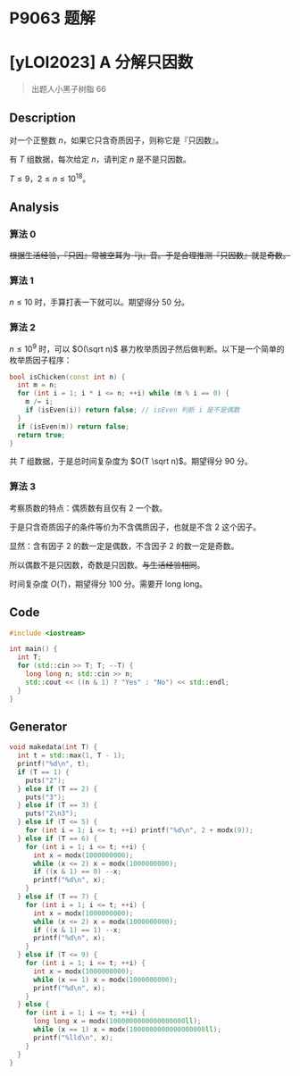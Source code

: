 # P9063 题解

# [yLOI2023] A 分解只因数

> 出题人小黑子树脂 66

## Description

对一个正整数 $n$，如果它只含奇质因子，则称它是『只因数』。

有 $T$ 组数据，每次给定 $n$，请判定 $n$ 是不是只因数。

$T \leq 9$，$2 \leq n \leq 10^{18}$。

## Analysis

### 算法 0

~~根据生活经验，『只因』常被空耳为『ji』音。于是合理推测『只因数』就是奇数。~~

### 算法 1

$n \leq 10$ 时，手算打表一下就可以。期望得分 $50$ 分。

### 算法 2

$n \leq 10^9$ 时，可以 $O(\sqrt n)$ 暴力枚举质因子然后做判断。以下是一个简单的枚举质因子程序：

```cpp
bool isChicken(const int n) {
  int m = n;
  for (int i = 1; i * i <= n; ++i) while (m % i == 0) {
    m /= i;
    if (isEven(i)) return false; // isEven 判断 i 是不是偶数
  }
  if (isEven(m)) return false;
  return true;
}
```

共 $T$ 组数据，于是总时间复杂度为 $O(T \sqrt n)$。期望得分 $90$ 分。

### 算法 3

考察质数的特点：偶质数有且仅有 $2$ 一个数。

于是只含奇质因子的条件等价为不含偶质因子，也就是不含 $2$ 这个因子。

显然：含有因子 $2$ 的数一定是偶数，不含因子 $2$ 的数一定是奇数。

所以偶数不是只因数，奇数是只因数。~~与生活经验相同~~。

时间复杂度 $O(T)$，期望得分 $100$ 分。需要开 long long。

## Code

```cpp
#include <iostream>

int main() {
  int T;
  for (std::cin >> T; T; --T) {
    long long n; std::cin >> n;
    std::cout << ((n & 1) ? "Yes" : "No") << std::endl;
  }
}
```

## Generator

```cpp
void makedata(int T) {
  int t = std::max(1, T - 1);
  printf("%d\n", t);
  if (T == 1) {
    puts("2");
  } else if (T == 2) {
    puts("3");
  } else if (T == 3) {
    puts("2\n3");
  } else if (T <= 5) {
    for (int i = 1; i <= t; ++i) printf("%d\n", 2 + modx(9));
  } else if (T == 6) {
    for (int i = 1; i <= t; ++i) {
      int x = modx(1000000000);
      while (x <= 2) x = modx(1000000000);
      if ((x & 1) == 0) --x;
      printf("%d\n", x);
    }
  } else if (T == 7) {
    for (int i = 1; i <= t; ++i) {
      int x = modx(1000000000);
      while (x <= 2) x = modx(1000000000);
      if ((x & 1) == 1) --x;
      printf("%d\n", x);
    }
  } else if (T <= 9) {
    for (int i = 1; i <= t; ++i) {
      int x = modx(1000000000);
      while (x == 1) x = modx(1000000000);
      printf("%d\n", x);
    }
  } else {
    for (int i = 1; i <= t; ++i) {
      long long x = modx(1000000000000000000ll);
      while (x == 1) x = modx(1000000000000000000ll);
      printf("%lld\n", x);
    }
  }
}
```